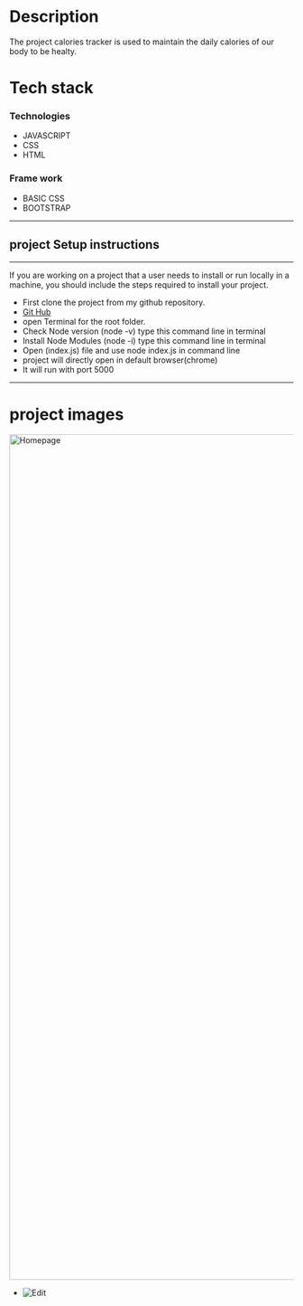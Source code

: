 # Description
The project calories tracker is used to maintain the daily calories of our body to be healty.
# Tech stack
  ### Technologies 
   * JAVASCRIPT
   * CSS
   * HTML
   ### Frame work
   * BASIC CSS
   * BOOTSTRAP
---

## project Setup instructions
---
If you are working on a project that a user needs to install or run locally in a machine, you should include the steps required to install your project.
* First clone the project from my github repository.
* [Git Hub ](https://github.com/vinodkumarre/calories-Tracker "Calories tracker")
* open Terminal for the root folder.
* Check Node version (node -v) type this command line in terminal
* Install Node Modules (node -i) type this command line in terminal 
* Open (index.js) file and use node index.js in command line
* project will directly open in default browser(chrome)
* It will run with port 5000    
---
# project images
<img width="1496" alt="Homepage" src="https://user-images.githubusercontent.com/104062492/199940426-920cb976-7ee0-40cd-b990-e6ff0dc1f904.png">

* ![Edit]()
